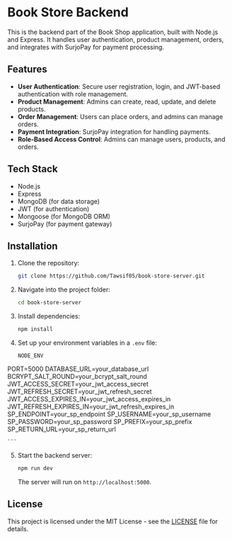 # Book Store Backend

This is the backend part of the Book Shop application, built with Node.js and Express. It handles user authentication, product management, orders, and integrates with SurjoPay for payment processing.

## Features

- **User Authentication**: Secure user registration, login, and JWT-based authentication with role management.
- **Product Management**: Admins can create, read, update, and delete products.
- **Order Management**: Users can place orders, and admins can manage orders.
- **Payment Integration**: SurjoPay integration for handling payments.
- **Role-Based Access Control**: Admins can manage users, products, and orders.

## Tech Stack

- Node.js
- Express
- MongoDB (for data storage)
- JWT (for authentication)
- Mongoose (for MongoDB ORM)
- SurjoPay (for payment gateway)

## Installation

1. Clone the repository:

    ```bash
    git clone https://github.com/Tawsif05/book-store-server.git
    ```

2. Navigate into the project folder:

    ```bash
    cd book-store-server
    ```

3. Install dependencies:

    ```bash
    npm install
    ```

4. Set up your environment variables in a `.env` file:

    ```
    NODE_ENV

  PORT=5000
  DATABASE_URL=your_database_url
  BCRYPT_SALT_ROUND=your_bcrypt_salt_round
  JWT_ACCESS_SECRET=your_jwt_access_secret
  JWT_REFRESH_SECRET=your_jwt_refresh_secret
  JWT_ACCESS_EXPIRES_IN=your_jwt_access_expires_in
  JWT_REFRESH_EXPIRES_IN=your_jwt_refresh_expires_in
  SP_ENDPOINT=your_sp_endpoint
  SP_USERNAME=your_sp_username
  SP_PASSWORD=your_sp_password
  SP_PREFIX=your_sp_prefix
  SP_RETURN_URL=your_sp_return_url

    ```

5. Start the backend server:

    ```bash
    npm run dev
    ```

    The server will run on `http://localhost:5000`.

## License

This project is licensed under the MIT License - see the [LICENSE](LICENSE) file for details.
